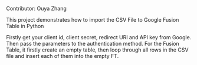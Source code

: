 Contributor: Ouya Zhang

This project demonstrates how to import the CSV File to Google Fusion Table in Python

Firstly get your client id, client secret, redirect URI and API key from Google. Then pass the parameters to the authentication method. For the Fusion Table, it firstly create an empty table, then loop through all rows in the CSV file and insert each of them into the empty FT.
